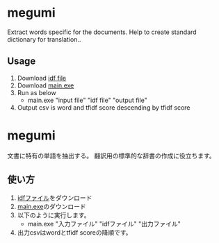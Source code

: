 # megumi
  
Extract words specific for the documents.
Help to create standard dictionary for translation..

## Usage
  
1. Download [idf file](https://1drv.ms/u/s!AqtemAEf9YLcx1G2S2XTb8mbPIVX?e=e2nx54)
1. Download [main.exe](dist/main.exe)
1. Run as below
    - main.exe "input file" "idf file" "output file"
1. Output csv is word and tfidf score descending by tfidf score
  
# megumi
  
文書に特有の単語を抽出する。
翻訳用の標準的な辞書の作成に役立ちます。

## 使い方
  
1. [idfファイル](https://1drv.ms/u/s!AqtemAEf9YLcx1G2S2XTb8mbPIVX?e=e2nx54)をダウンロード
1. [main.exe](dist/main.exe)のダウンロード
1. 以下のように実行します。
    - main.exe "入力ファイル" "idfファイル" "出力ファイル"
1. 出力csvはwordとtfidf scoreの降順です。